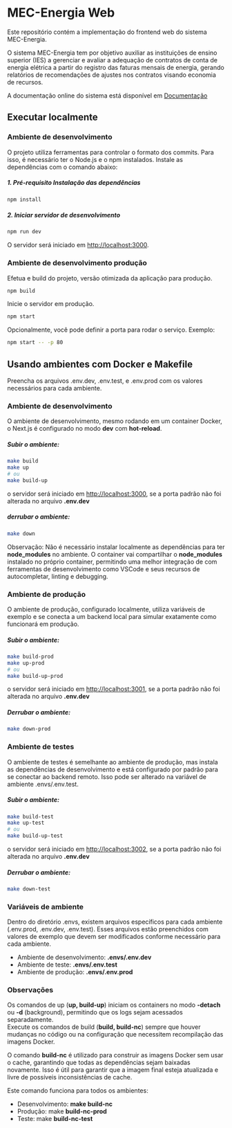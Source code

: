 # MEC-Energia Web

Este repositório contém a implementação do frontend web do sistema MEC-Energia.

O sistema MEC-Energia tem por objetivo auxiliar as instituições de ensino superior (IES) a gerenciar e avaliar a adequação de contratos de conta de energia elétrica a partir do registro das faturas mensais de energia, gerando relatórios de recomendações de ajustes nos contratos visando economia de recursos.

A documentação online do sistema está disponível em [Documentação](https://lappis-unb.gitlab.io/projects/mec-energia/documentacao)

## Executar localmente

### Ambiente de desenvolvimento

O projeto utiliza ferramentas para controlar o formato dos commits. Para isso, é necessário ter o Node.js e o npm instalados. Instale as dependências com o comando abaixo:

##### 1. Pré-requisito Instalação das dependências

```bash
npm install

```

##### 2. Iniciar servidor de desenvolvimento

```bash
npm run dev
```

O servidor será iniciado em [http://localhost:3000](http://localhost:3000).



### Ambiente de desenvolvimento produção

Efetua e build do projeto, versão otimizada da aplicação para produção.

```bash
npm build
```

Inicie o servidor em produção.

```bash
npm start
```
Opcionalmente, você pode definir a porta para rodar o serviço. Exemplo:

```bash
npm start -- -p 80
```


## Usando ambientes com Docker e Makefile
Preencha os arquivos .env.dev, .env.test, e .env.prod com os valores necessários para cada ambiente.

### Ambiente de desenvolvimento
O ambiente de desenvolvimento, mesmo rodando em um container Docker, o Next.js é configurado no modo 
**dev** com **hot-reload**.
##### Subir o ambiente:

```bash
make build
make up
# ou 
make build-up
```

o servidor será iniciado em [http://localhost:3000](http://localhost:3000), se a porta padrão não foi alterada
 no arquivo **.env.dev**

##### derrubar o ambiente:
```bash
make down
```

Observação: Não é necessário instalar localmente as dependências para ter **node_modules** no ambiente. O container vai compartilhar o **node_modules** instalado no próprio container, permitindo uma melhor integração de com ferramentas de desenvolvimento como VSCode e seus recursos de autocompletar, linting e debugging.

### Ambiente de produção
O ambiente de produção, configurado localmente, utiliza variáveis de exemplo e se conecta a um backend local para simular exatamente como funcionará em produção.

##### Subir o ambiente:
```bash
make build-prod
make up-prod
# ou 
make build-up-prod
```

o servidor será iniciado em [http://localhost:3001](http://localhost:3001), se a porta padrão não foi alterada
 no arquivo **.env.dev**
##### Derrubar o ambiente:
```bash
make down-prod
```

### Ambiente de testes
O ambiente de testes é semelhante ao ambiente de produção, mas instala as dependências de desenvolvimento e está configurado por padrão para se conectar ao backend remoto. Isso pode ser alterado na variável de ambiente .envs/.env.test.

##### Subir o ambiente:
```bash
make build-test
make up-test
# ou 
make build-up-test
```

o servidor será iniciado em [http://localhost:3002](http://localhost:3002), se a porta padrão não foi alterada
 no arquivo **.env.dev**

##### Derrubar o ambiente:

```bash
make down-test
```

### Variáveis de ambiente
Dentro do diretório .envs, existem arquivos específicos para cada ambiente (.env.prod, .env.dev, .env.test). Esses arquivos estão preenchidos com valores de exemplo que devem ser modificados conforme necessário para cada ambiente.

- Ambiente de desenvolvimento: **.envs/.env.dev**
- Ambiente de teste: **.envs/.env.test**
- Ambiente de produção: **.envs/.env.prod**

### Observações
Os comandos de up (**up, build-up**) iniciam os containers no modo **-detach** ou **-d** (background), permitindo que os logs sejam acessados separadamente.  
Execute os comandos de build (**build, build-nc**) sempre que houver mudanças no código ou na configuração que necessitem recompilação das imagens Docker.

O comando **build-nc** é utilizado para construir as imagens Docker sem usar o cache, garantindo que todas as dependências sejam baixadas novamente. Isso é útil para garantir que a imagem final esteja atualizada e livre de possíveis inconsistências de cache.

Este comando funciona para todos os ambientes:
- Desenvolvimento: **make build-nc**
- Produção: make **build-nc-prod**
- Teste: make **build-nc-test**
